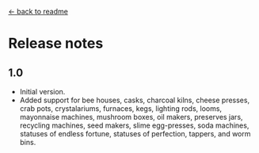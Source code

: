 ﻿[← back to readme](README.md)

# Release notes

## 1.0
* Initial version.
* Added support for bee houses, casks, charcoal kilns, cheese presses, crab pots, crystalariums,
  furnaces, kegs, lighting rods, looms, mayonnaise machines, mushroom boxes, oil makers, preserves
  jars, recycling machines, seed makers, slime egg-presses, soda machines, statuses of endless
  fortune, statuses of perfection, tappers, and worm bins.

